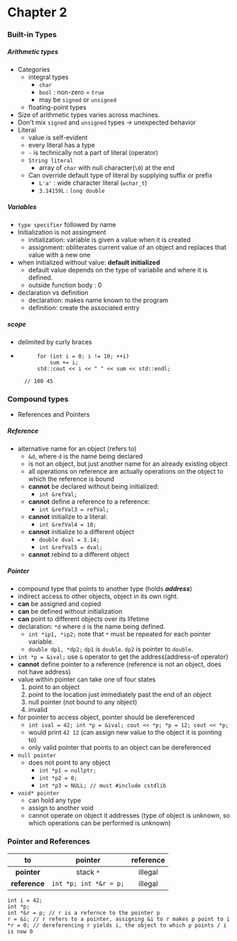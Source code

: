 # Chapter 2
### Built-in Types
##### Arithmetic types
- Categories
    - integral types
        - `char` 
        - `bool` : non-zero = `true`
        - may be `signed` or `unsigned`
    - floating-point types
- Size of arithmetic types varies across machines.
- Don't mix `signed` and `unsigned` types -> unexpected behavior
- Literal
    - value is self-evident
    - every literal has a type
    - `-` is technically not a part of literal (operator)
    - `String literal`
        - array of `char` with null character(`\0`) at the end 
    - Can override default type of literal by supplying suffix or prefix
        - `L'a'` : wide character literal (`wchar_t`)
        - `3.14159L` : `long double`
##### Variables
- `type specifier` followed by name
- Initialization is not assingment
    - initialization: variable is given a value when it is created
    - assignment: obliterates current value of an object and replaces that value with a new one
- when initialized without value: __default initialized__
    - default value depends on the type of variablle and where it is defined.
    - outside function body : 0
- declaration vs definition
    - declaration: makes name known to the program
    - definition: create the associated entry
##### scope
- delimited by curly braces
- ```int i = 100, sum = 0;
        for (int i = 0; i != 10; ++i)
            sum += i;
        std::cout << i << " " << sum << std::endl;

    // 100 45 
### Compound types
- References and Pointers
##### Reference
- alternative name for an object (refers to)
    - `&d`, where  `d` is the name being declared
    - is not an object, but just another name for an already existing object
    - all operations on reference are actually operations on the object to which the reference is bound
    - __cannot__ be declared without being initialized: 
        - `int &refVal;`
    - __cannot__ define a reference to a reference: 
        - `int &refVal3 = refVal;`
    - __cannot__ initialize to a literal: 
        - `int &refVal4 = 10;`
    - __cannot__ initialize to a different object
        - `double dval = 3.14; `
        - `int &refVal5 = dval;`
    - __cannot__ rebind to a different object
##### Pointer
- compound type that points to another type (holds ___address___)
- indirect access to other objects, object in its own right.
- __can__ be assigned and copied
- __can__ be defined without initialization
- __can__ point to different objects over its lifetime
- declaration: `*d` where `d` is the name being defined.
    - `int *ip1, *ip2;` note that `*` must be repeated for each pointer variable. 
    - `double dp1, *dp2;` `dp1` is `double`. `dp2` is pointer to `double`.
- `int *p = &ival;` use `&` operator to get the address(address-of operator)
- __cannot__ define pointer to a reference (reference is not an object, does not have address)
- value within pointer can take one of four states
    1. point to an object
    2. point to the location just immediately past the end of an object
    3. null pointer (not bound to any object)
    4. invalid
- for pointer to access object, pointer should be dereferenced
    - `int ival = 42; int *p = &ival; cout << *p; *p = 12; cout << *p;`
    - would print `42 12` (can assign new value to the object it is pointing to)
    - only valid pointer that points to an object can be dereferenced
- `null pointer`
    - does not point to any object
        - `int *p1 = nullptr;`
        - `int *p2 = 0;`
        - `int *p3 = NULL; // must #include cstdlib`
- `void* pointer`
    - can hold any type
    - assign to another void
    - cannot operate on object it addresses (type of object is unknown, so which operations can be performed is unknown)

### Pointer and References
|to|pointer | reference
|:-:|:-:|:-:|
|__pointer__|stack `*`| illegal|
|__reference__|`int *p; int *&r = p;`|illegal|

```
int i = 42;
int *p;
int *&r = p; // r is a refernce to the pointer p
r = &i; // r refers to a pointer, assigning &i to r makes p point to i
*r = 0; // dereferencing r yields i, the object to which p points / i is now 0
```





  
